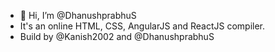 - 👋 Hi, I’m @DhanushprabhuS
- It's an online HTML, CSS, AngularJS and ReactJS compiler.
- Build by @Kanish2002 and @DhanushprabhuS
<!---
DhanushprabhuS/DhanushprabhuS is a ✨ special ✨ repository because its `README.md` (this file) appears on your GitHub profile.
You can click the Preview link to take a look at your changes.
--->
